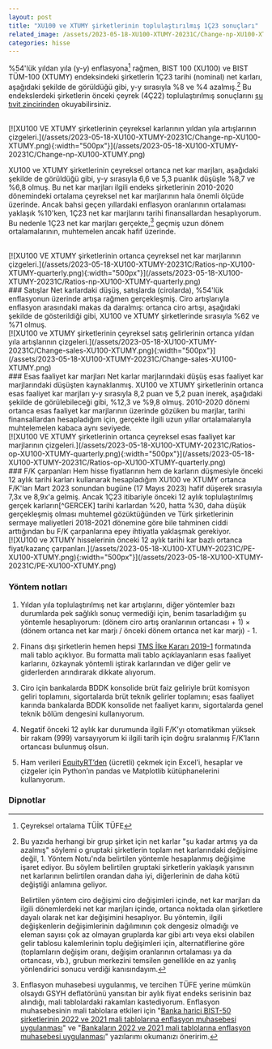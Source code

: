 ```yaml
---
layout: post
title: "XU100 ve XTUMY şirketlerinin toplulaştırılmış 1Ç23 sonuçları"
related_image: /assets/2023-05-18-XU100-XTUMY-20231C/Change-np-XU100-XTUMY.png
categories: hisse
---
```

%54'lük yıldan yıla (y-y) enflasyona[^TUFE] rağmen, BIST 100 (XU100) ve BIST TÜM-100 (XTUMY) endeksindeki şirketlerin 1Ç23 tarihi (nominal) net karları, aşağıdaki şekilde de görüldüğü gibi, y-y sırasıyla %8 ve %4 azalmış.[^TOPLUKAR] Bu endekslerdeki şirketlerin önceki çeyrek (4Ç22) toplulaştırılmış sonuçlarını [şu tıvit zincirinden](https://twitter.com/curiosus137/status/1636651634527723525?s=61&t=xz0eTA_OlH-y_4X4SF0aGg) okuyabilirsiniz.

<br/>
[![XU100 VE XTUMY şirketlerinin çeyreksel karlarının yıldan yıla artışlarının çizgeleri.](/assets/2023-05-18-XU100-XTUMY-20231C/Change-np-XU100-XTUMY.png){:width="500px"}](/assets/2023-05-18-XU100-XTUMY-20231C/Change-np-XU100-XTUMY.png)
<br/>

XU100 ve XTUMY şirketlerinin çeyreksel ortanca net kar marjları, aşağıdaki şekilde de görüldüğü gibi, y-y sırasıyla 6,6 ve 5,3 puanlık düşüşle %8,7 ve %6,8 olmuş. Bu net kar marjları ilgili endeks şirketlerinin 2010-2020 dönemindeki ortalama çeyreksel net kar marjlarının hala önemli ölçüde üzerinde. Ancak bahsi geçen yıllardaki enflasyon oranlarının ortalaması yaklaşık %10'ken, 1Ç23 net kar marjlarını tarihi finansallardan hesaplıyorum. Bu nedenle 1Ç23 net kar marjları gerçekte,[^GERCEK] geçmiş uzun dönem ortalamalarının, muhtemelen ancak hafif üzerinde.

<br/>
[![XU100 VE XTUMY şirketlerinin ortanca çeyreksel net kar marjlarının çizgeleri.](/assets/2023-05-18-XU100-XTUMY-20231C/Ratios-np-XU100-XTUMY-quarterly.png){:width="500px"}](/assets/2023-05-18-XU100-XTUMY-20231C/Ratios-np-XU100-XTUMY-quarterly.png)
<br/>
### Satışlar
Net karlardaki düşüş, satışlarda (cirolarda), %54'lük enflasyonun üzerinde artışa rağmen gerçekleşmiş. Ciro artışlarıyla enflasyon arasındaki makas da daralmış: ortanca ciro artışı, aşağıdaki şekilde de gösterildiği gibi, XU100 ve XTUMY şirketlerinde sırasıyla %62 ve %71 olmuş.

<br/>
[![XU100 ve XTUMY şirketlerinin çeyreksel satış gelirlerinin ortanca yıldan yıla artışlarının çizgeleri.](/assets/2023-05-18-XU100-XTUMY-20231C/Change-sales-XU100-XTUMY.png){:width="500px"}](/assets/2023-05-18-XU100-XTUMY-20231C/Change-sales-XU100-XTUMY.png)
<br/>
### Esas faaliyet kar marjları
Net karlar marjlarındaki düşüş esas faaliyet kar marjlarındaki düşüşten kaynaklanmış. XU100 ve XTUMY şirketlerinin ortanca esas faaliyet kar marjları y-y sırasıyla 8,2 puan ve 5,2 puan inerek, aşağıdaki şekilde de görülebileceği gibi, %12,3 ve %9,8 olmuş. 2010-2020 dönemi ortanca esas faaliyet kar marjlarının üzerinde gözüken bu marjlar, tarihi finansallardan hesapladığım için, gerçekte ilgili uzun yıllar ortalamalarıyla muhtelemelen kabaca aynı seviyede.

<br/>
[![XU100 VE XTUMY şirketlerinin ortanca çeyreksel esas faaliyet kar marjlarının çizgeleri.](/assets/2023-05-18-XU100-XTUMY-20231C/Ratios-op-XU100-XTUMY-quarterly.png){:width="500px"}](/assets/2023-05-18-XU100-XTUMY-20231C/Ratios-op-XU100-XTUMY-quarterly.png)
<br/>
### F/K çarpanları
Hem hisse fiyatlarının hem de karların düşmesiyle önceki 12 aylık tarihi karları kullanarak hesapladığım XU100 ve XTUMY ortanca F/K'ları Mart 2023 sonundan bugüne (17 Mayıs 2023) hafif düşerek sırasıyla 7,3x ve 8,9x'a gelmiş. Ancak 1Ç23 itibariyle önceki 12 aylık toplulaştırılmış gerçek karların[^GERCEK] tarihi karlardan %20, hatta %30, daha düşük gerçekleşmiş olması muhtemel gözüktüğünden ve Türk şirketlerinin sermaye maliyetleri 2018-2021 dönemine göre bile tahminen ciddi arttığından bu F/K çarpanlarına epey ihtiyatla yaklaşmak gerekiyor.

<br/>
[![XU100 ve XTUMY hisselerinin önceki 12 aylık tarihi kar bazlı ortanca fiyat/kazanç çarpanları.](/assets/2023-05-18-XU100-XTUMY-20231C/PE-XU100-XTUMY.png){:width="500px"}](/assets/2023-05-18-XU100-XTUMY-20231C/PE-XU100-XTUMY.png)
<br/>

### Yöntem notları
1. Yıldan yıla toplulaştırılmış net kar artışlarını, diğer yöntemler bazı durumlarda pek sağlıklı sonuç vermediği için, benim tasarladığım şu yöntemle hesaplıyorum: (dönem ciro artış oranlarının ortancası  + 1) × (dönem ortanca net kar marjı / önceki dönem ortanca net kar marjı) - 1.

1. Finans dışı şirketlerin hemen hepsi [TMS İlke Kararı 2019-1](https://www.kgk.gov.tr/DynamicContentDetail/5292/TMS/TFRSlerin-Uygulanmasına-Yönelik-İlke-Kararları) formatında mali tablo açıklıyor. Bu formatta mali tablo açıklayanların esas faaliyet karlarını, özkaynak yöntemli iştirak karlarından ve diğer gelir ve giderlerden arındırarak dikkate alıyorum.

1. Ciro için bankalarda BDDK konsolide brüt faiz geliriyle brüt komisyon geliri toplamını, sigortalarda brüt teknik gelirler toplamını; esas faaliyet karında bankalarda BDDK konsolide net faaliyet karını, sigortalarda genel teknik bölüm dengesini kullanıyorum.

1. Negatif önceki 12 aylık kar durumunda ilgili F/K’yı otomatikman yüksek bir rakam (999) varsayıyorum ki ilgili tarih için doğru sıralanmış F/K’ların ortancası bulunmuş olsun.

1. Ham verileri [EquityRT’den](https://equityrt.com/) (ücretli) çekmek için Excel’i, hesaplar ve çizgeler için Python’ın pandas ve Matplotlib kütüphanelerini kullanıyorum.


### Dipnotlar
[^TUFE]: Çeyreksel ortalama TÜİK TÜFE

[^TOPLUKAR]: Bu yazıda herhangi bir grup şirket için net karlar "şu kadar artmış ya da azalmış" söylemi o gruptaki şirketlerin toplam net karlarındaki değişime değil, 1. Yöntem Notu'nda belirtilen yöntemle hesaplanmış değişime işaret ediyor. Bu söylem belirtilen gruptaki şirketlerin yaklaşık yarısının net karlarının belirtilen orandan daha iyi, diğerlerinin de daha kötü değiştiği anlamına geliyor.

    Belirtilen yöntem ciro değişimi ciro değişimleri içinde, net kar marjları da ilgili dönemlerdeki net kar marjları içinde, ortanca noktada olan şirketlere dayalı olarak net kar değişimini hesaplıyor. Bu yöntemin, ilgili değişkenlerin değişimlerinin dağılımının çok dengesiz olmadığı ve eleman sayısı çok az olmayan gruplarda kar gibi artı veya eksi olabilen gelir tablosu kalemlerinin toplu değişimleri için, alternatiflerine göre (toplamların değişim oranı, değişim oranlarının ortalaması ya da ortancası, vb.), grubun merkezini temsilen genellikle en az yanlış yönlendirici sonucu verdiği kanısındayım. 

[^GERCEK]: Enflasyon muhasebesi uygulanmış, ve tercihen TÜFE yerine mümkün olsaydı GSYH deflatörünü yansıtan bir aylık fiyat endeks serisinin baz alındığı, mali tablolardaki rakamları kastediyorum. Enflasyon muhasebesinin mali tablolara etkileri için "[Banka harici BIST-50 şirketlerinin 2022 ve 2021 mali tablolarına enflasyon muhasebesi uygulanması](/hisse/2023/04/18/banka-disi-enflasyon-muhasebesi.html)" ve "[Bankaların 2022 ve 2021 mali tablolarına enflasyon muhasebesi uygulanması](/hisse/2023/04/14/bankalar-enflasyon-muhasebesi.html)" yazılarımı okumanızı öneririm.